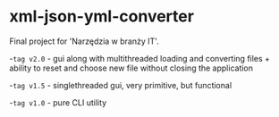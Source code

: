 # xml-json-yml-converter
Final project for 'Narzędzia w branży IT'.

-`tag v2.0` - gui along with multithreaded loading and converting files + ability to reset and choose new file without closing the application

-`tag v1.5` - singlethreaded gui, very primitive, but functional

-`tag v1.0` - pure CLI utility
